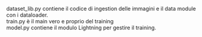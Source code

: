dataset_lib.py contiene il codice di ingestion delle immagini e il data module con i dataloader.
<br>train.py è il main vero e proprio del training
<br>model.py contiene il modulo Lightning per gestire il training.
